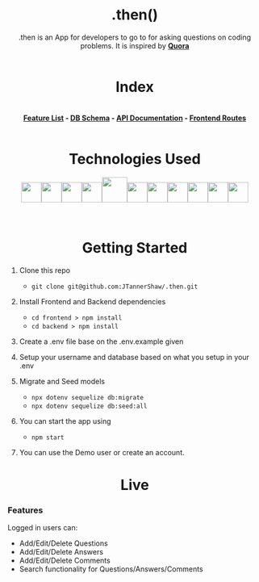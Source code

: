 <h1 align='center' style='font-weight: bold'> .then() </h1>
<div>
<p align='center'>.then is an App for developers to go to for asking questions on coding problems. It is inspired by <a style='font-weight: bold'href='https://www.quora.com'>Quora</a>
<br>
</br>
</p>

</div>

<h1 align='center' style='font-weight: bold'> Index </h1>
<br>
<div align='center' style='font-weight: bold'>
 <a href='https://github.com/JTannerShaw/.then/wiki/Feature-List-(MVP)'>Feature List</a> - <a href='https://github.com/JTannerShaw/.then/wiki/DB-Schema'>DB Schema</a> - <a href='https://github.com/JTannerShaw/.then/wiki/API-Routes'>API Documentation</a> - <a href='https://github.com/JTannerShaw/.then/wiki/Frontend-Routes'> Frontend Routes </a>
<br>
</br>
</div>
<div align='center'>
<h1 align='center' style='font-weight: bold'>Technologies Used </h1>
<img  src="https://cdn.jsdelivr.net/gh/devicons/devicon/icons/javascript/javascript-original.svg"  height=40/><img src="https://cdn.jsdelivr.net/gh/devicons/devicon/icons/react/react-original.svg" height=40/><img src="https://cdn.jsdelivr.net/gh/devicons/devicon/icons/redux/redux-original.svg" height=40/><img src="https://cdn.jsdelivr.net/gh/devicons/devicon/icons/nodejs/nodejs-plain-wordmark.svg" height=40/><img src="https://cdn.jsdelivr.net/gh/devicons/devicon/icons/express/express-original-wordmark.svg" height=50/><img  src="https://cdn.jsdelivr.net/gh/devicons/devicon/icons/postgresql/postgresql-original.svg"  height=40/><img  src="https://cdn.jsdelivr.net/gh/devicons/devicon/icons/sequelize/sequelize-original.svg"  height=40/><img  src="https://cdn.jsdelivr.net/gh/devicons/devicon/icons/css3/css3-original.svg"  height=40/><img  src="https://cdn.jsdelivr.net/gh/devicons/devicon/icons/html5/html5-original.svg"  height=40/><img  src="https://cdn.jsdelivr.net/gh/devicons/devicon/icons/git/git-original.svg"  height=40/><img  src="https://cdn.jsdelivr.net/gh/devicons/devicon/icons/vscode/vscode-original.svg"  height=40/>
</div>
<br>
</br>
<h1 align='center' style='font-weight: bold'> Getting Started </h1>

1. Clone this repo

    * ```git clone git@github.com:JTannerShaw/.then.git```

2. Install Frontend and Backend dependencies

    * ```cd frontend > npm install```
    * ```cd backend > npm install```

3. Create a .env file base on the .env.example given

4. Setup your username and database based on what you setup in your .env

5. Migrate and Seed models

    * ```npx dotenv sequelize db:migrate```
    * ```npx dotenv sequelize db:seed:all```

6. You can start the app using

    * ```npm start```

7. You can use the Demo user or create an account.


<h1 align='center' style='font-weight: bold'> Live </h1>

### Features

Logged in users can:

 - Add/Edit/Delete Questions
 - Add/Edit/Delete Answers
 - Add/Edit/Delete Comments
 - Search functionality for Questions/Answers/Comments
